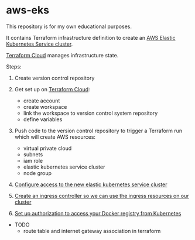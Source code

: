 # aws-eks
This repository is for my own educational purposes. 

It contains Terraform infrastructure definition to create an [AWS Elastic Kubernetes Service cluster](https://aws.amazon.com/eks/). 

[Terraform Cloud](https://www.terraform.io/) manages infrastructure state.

Steps:
1. Create version control repository

2. Get set up on [Terraform Cloud](https://www.terraform.io/):
    - create account
    - create workspace
    - link the workspace to version control system repository
    - define variables

3. Push code to the version control repository to trigger a Terraform run which will create AWS resources:
    - virtual private cloud
    - subnets
    - iam role
    - elastic kubernetes service cluster
    - node group
    
4. [Configure access to the new elastic kubernetes service cluster](https://docs.aws.amazon.com/eks/latest/userguide/create-kubeconfig.html)

5. [Create an ingress controller so we can use the ingress resources on our cluster](https://github.com/kubernetes-sigs/aws-alb-ingress-controller)
    
6. [Set up authorization to access your Docker registry from Kubernetes](https://kubernetes.io/docs/tasks/configure-pod-container/pull-image-private-registry/)
    
- TODO
    - route table and internet gateway association in terraform
